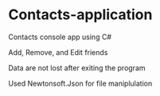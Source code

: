 # Contacts-application
Contacts console app using C#

Add, Remove, and Edit friends

Data are not lost after exiting the program

Used Newtonsoft.Json for file maniplulation
